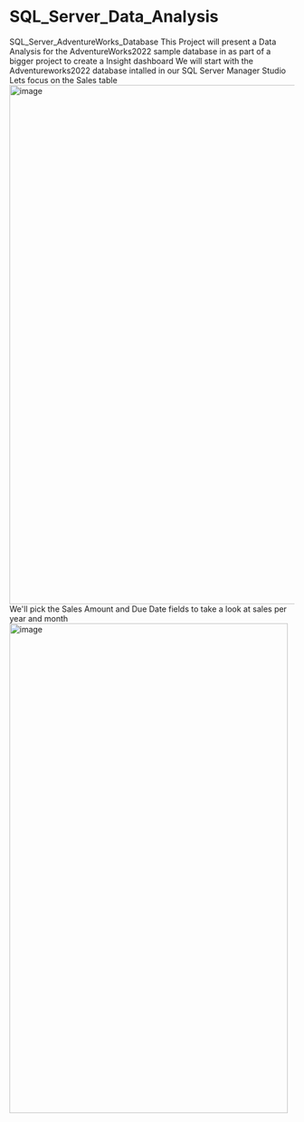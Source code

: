 # SQL_Server_Data_Analysis
SQL_Server_AdventureWorks_Database 
This Project will present a Data Analysis for the AdventureWorks2022 sample database in as part of a bigger project to create a Insight dashboard
We will start with the Adventureworks2022 database intalled in our SQL Server Manager Studio 
Lets focus on the Sales table 
<img width="1897" height="918" alt="image" src="https://github.com/user-attachments/assets/c813db2c-9cfe-4fec-a918-48400a309367" />
We'll pick the Sales Amount and Due Date fields to take a look at sales per year and month
<img width="492" height="866" alt="image" src="https://github.com/user-attachments/assets/89b891cb-36d2-4c31-8410-095bfcec32b4" />

